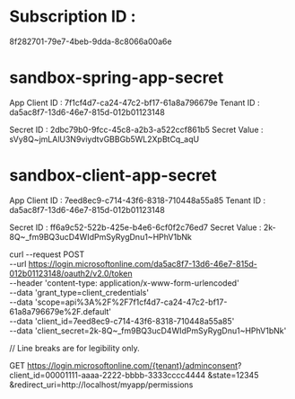 # Subscription ID : 
8f282701-79e7-4beb-9dda-8c8066a00a6e


# sandbox-spring-app-secret
App Client ID   : 7f1cf4d7-ca24-47c2-bf17-61a8a796679e
Tenant ID       : da5ac8f7-13d6-46e7-815d-012b01123148

Secret ID       : 2dbc79b0-9fcc-45c8-a2b3-a522ccf861b5
Secret Value    : sVy8Q~jmLAlU3N9viydtvGBBGb5WL2XpBtCq_aqU

# sandbox-client-app-secret
App Client ID   : 7eed8ec9-c714-43f6-8318-710448a55a85
Tenant ID       : da5ac8f7-13d6-46e7-815d-012b01123148

Secret ID       : ff6a9c52-522b-425e-b4e6-6cf0f2c76ed7
Secret Value    : 2k-8Q~_fm9BQ3ucD4WIdPmSyRygDnu1~HPhV1bNk


curl --request POST \
--url https://login.microsoftonline.com/da5ac8f7-13d6-46e7-815d-012b01123148/oauth2/v2.0/token \
--header 'content-type: application/x-www-form-urlencoded' \
--data 'grant_type=client_credentials' \
--data 'scope=api%3A%2F%2F7f1cf4d7-ca24-47c2-bf17-61a8a796679e%2F.default' \
--data 'client_id=7eed8ec9-c714-43f6-8318-710448a55a85' \
--data 'client_secret=2k-8Q~_fm9BQ3ucD4WIdPmSyRygDnu1~HPhV1bNk'

// Line breaks are for legibility only.

GET https://login.microsoftonline.com/{tenant}/adminconsent?
client_id=00001111-aaaa-2222-bbbb-3333cccc4444
&state=12345
&redirect_uri=http://localhost/myapp/permissions